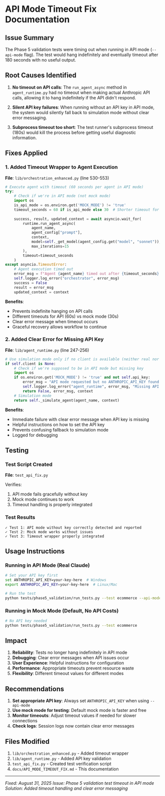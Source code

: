 # API Mode Timeout Fix Documentation

## Issue Summary
The Phase 5 validation tests were timing out when running in API mode (`--api-mode` flag). The test would hang indefinitely and eventually timeout after 180 seconds with no useful output.

## Root Causes Identified

1. **No timeout on API calls**: The `run_agent_async` method in `agent_runtime.py` had no timeout when making actual Anthropic API calls, allowing it to hang indefinitely if the API didn't respond.

2. **Silent API key failures**: When running without an API key in API mode, the system would silently fall back to simulation mode without clear error messaging.

3. **Subprocess timeout too short**: The test runner's subprocess timeout (180s) would kill the process before getting useful diagnostic information.

## Fixes Applied

### 1. Added Timeout Wrapper to Agent Execution
**File**: `lib/orchestration_enhanced.py` (line 530-553)

```python
# Execute agent with timeout (60 seconds per agent in API mode)
try:
    # Check if we're in API mode (not mock mode)
    import os
    is_api_mode = os.environ.get('MOCK_MODE') != 'true'
    timeout_seconds = 60 if is_api_mode else 30  # Shorter timeout for mock mode
    
    success, result, updated_context = await asyncio.wait_for(
        runtime.run_agent_async(
            agent_name,
            agent_config["prompt"],
            context,
            model=self._get_model(agent_config.get("model", "sonnet")),
            max_iterations=15
        ),
        timeout=timeout_seconds
    )
except asyncio.TimeoutError:
    # Agent execution timed out
    error_msg = f"Agent {agent_name} timed out after {timeout_seconds} seconds"
    self.logger.log_error("orchestrator", error_msg)
    success = False
    result = error_msg
    updated_context = context
```

**Benefits**:
- Prevents indefinite hanging on API calls
- Different timeouts for API (60s) vs mock mode (30s)
- Clear error message when timeout occurs
- Graceful recovery allows workflow to continue

### 2. Added Clear Error for Missing API Key
**File**: `lib/agent_runtime.py` (line 247-256)

```python
# Use simulation mode only if no client is available (neither real nor mock)
if self.client is None:
    # Check if we're supposed to be in API mode but missing key
    import os
    if os.environ.get('MOCK_MODE') != 'true' and not self.api_key:
        error_msg = "API mode requested but no ANTHROPIC_API_KEY found. Set it with: set ANTHROPIC_API_KEY=your-key-here"
        self.logger.log_error("agent_runtime", error_msg, "Missing API key")
        return False, error_msg, context
    # Simulation mode
    return self._simulate_agent(agent_name, context)
```

**Benefits**:
- Immediate failure with clear error message when API key is missing
- Helpful instructions on how to set the API key
- Prevents confusing fallback to simulation mode
- Logged for debugging

## Testing

### Test Script Created
**File**: `test_api_fix.py`

Verifies:
1. API mode fails gracefully without key
2. Mock mode continues to work
3. Timeout handling is properly integrated

### Test Results
```
✓ Test 1: API mode without key correctly detected and reported
✓ Test 2: Mock mode works without issues
✓ Test 3: Timeout wrapper properly integrated
```

## Usage Instructions

### Running in API Mode (Real Claude)
```bash
# Set your API key first
set ANTHROPIC_API_KEY=your-key-here  # Windows
export ANTHROPIC_API_KEY=your-key-here  # Linux/Mac

# Run the test
python tests/phase5_validation/run_tests.py --test ecommerce --api-mode
```

### Running in Mock Mode (Default, No API Costs)
```bash
# No API key needed
python tests/phase5_validation/run_tests.py --test ecommerce
```

## Impact

1. **Reliability**: Tests no longer hang indefinitely in API mode
2. **Debugging**: Clear error messages when API issues occur
3. **User Experience**: Helpful instructions for configuration
4. **Performance**: Appropriate timeouts prevent resource waste
5. **Flexibility**: Different timeout values for different modes

## Recommendations

1. **Set appropriate API key**: Always set `ANTHROPIC_API_KEY` when using `--api-mode`
2. **Use mock mode for testing**: Default mock mode is faster and free
3. **Monitor timeouts**: Adjust timeout values if needed for slower connections
4. **Check logs**: Session logs now contain clear error messages

## Files Modified

1. `lib/orchestration_enhanced.py` - Added timeout wrapper
2. `lib/agent_runtime.py` - Added API key validation
3. `test_api_fix.py` - Created test verification script
4. `docs/API_MODE_TIMEOUT_FIX.md` - This documentation

---

*Fixed: August 31, 2025*
*Issue: Phase 5 validation test timeout in API mode*
*Solution: Added timeout handling and clear error messaging*